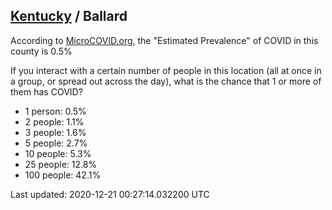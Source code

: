 
## [Kentucky](/united-states/kentucky) / Ballard

According to [MicroCOVID.org](http://microcovid.org),
the "Estimated Prevalence" of COVID in this county is 0.5%

If you interact with a certain number of people in this location
(all at once in a group, or spread out across the day), what is the chance that
1 or more of them has COVID?

- 1 person: 0.5%
- 2 people: 1.1%
- 3 people: 1.6%
- 5 people: 2.7%
- 10 people: 5.3%
- 25 people: 12.8%
- 100 people: 42.1%

Last updated: 2020-12-21 00:27:14.032200 UTC

